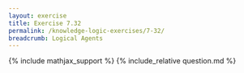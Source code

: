 ```yaml
---
layout: exercise
title: Exercise 7.32
permalink: /knowledge-logic-exercises/7-32/
breadcrumb: Logical Agents
---
```


{% include mathjax_support %}
{% include_relative question.md %}
